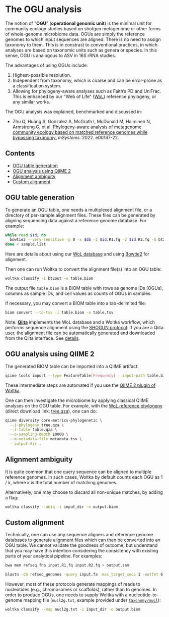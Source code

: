 # The OGU analysis

The notion of "**OGU**" (**operational genomic unit**) is the minimal unit for community ecology studies based on shotgun metagenome or other forms of whole-genome microbiome data. OGUs are simply the reference genomes to which input sequences are aligned. There is no need to assign taxonomy to them. This is in constrast to conventional practices, in which analyses are based on taxonomic units such as genera or species. In this sense, OGU is analogous to ASV in 16S rRNA studies.

The advantages of using OGUs include:

1. Highest-possible resolution.
2. Independent from taxonomy, which is coarse and can be error-prone as a classification system.
3. Allowing for phylogeny-aware analyses such as Faith’s PD and UniFrac. This is enhanced by our "Web of Life" ([WoL](https://biocore.github.io/wol/)) reference phylogeny, or any similar works.

The OGU analysis was explained, benchmarked and discussed in:

- Zhu Q, Huang S, Gonzalez A, McGrath I, McDonald M, Haiminen N, Armstrong G, et al. [Phylogeny-aware analysis of metagenome community ecology based on matched reference genomes while bypassing taxonomy.](https://journals.asm.org/doi/10.1128/msystems.00167-22) _mSystems_. 2022. e00167-22.



## Contents

- [OGU table generation](#ogu-table-generation)
- [OGU analysis using QIIME 2](#ogu-analysis-using-qiime-2)
- [Alignment ambiguity](#alignment-ambiguity)
- [Custom alignment](#custom-alignment)


## OGU table generation

To generate an OGU table, one needs a multiplexed alignment file, or a directory of per-sample alignment files. These files can be generated by aligning sequencing data against a reference genome database. For example:

```bash
while read $id; do 
  bowtie2 --very-sensitive -p 8 -x $db -1 $id.R1.fq -2 $id.R2.fq -S bt2out/$id.sam
done < sample.list
```

Here are details about using our [WoL database](wol.md) and using [Bowtie2](align.md#alignment-with-bowtie2) for alignment.

Then one can run Woltka to convert the alignment file(s) into an OGU table:

```bash
woltka classify -i bt2out -o table.biom
```

The output file `table.biom` is a BIOM table with rows as genome IDs (OGUs), columns as sample IDs, and cell values as counts of OGUs in samples.

If necessary, you may convert a BIOM table into a tab-delimited file:

```bash
biom convert --to-tsv -i table.biom -o table.tsv
```

Note: [**Qiita**](https://qiita.ucsd.edu/) implements the WoL database and a Woltka workflow, which performs sequence alignment using the [SHOGUN protocol](align.md#the-shogun-protocol). If you are a Qiita user, the alignment file can be automatically generated and downloaded from the Qiita interface. See [details](qiita.md).

## OGU analysis using QIIME 2

The generated BIOM table can be imported into a QIIME artifact:

```bash
qiime tools import --type FeatureTable[Frequency] --input-path table.biom --output-path table.qza
```

These intermediate steps are automated if you use the [QIIME 2 plugin of Woltka](woltka/q2).

One can then investigate the microbiome by applying classical QIIME analyses on the OGU table. For example, with the [WoL reference phylogeny](https://biocore.github.io/wol/) (direct download link: [tree.qza](https://biocore.github.io/wol/data/trees/tree.qza)), one can do:

```bash
qiime diversity core-metrics-phylogenetic \
  --i-phylogeny tree.qza \
  --i-table table.qza \
  --p-sampling-depth 10000 \
  --m-metadata-file metadata.tsv \
  --output-dir .
```

## Alignment ambiguity

It is quite common that one query sequence can be aligned to multiple reference genomes. In such cases, Woltka by default counts each OGU as 1 / _k_, where _k_ is the total number of matching genomes.

Alternatively, one may choose to discard all non-unique matches, by adding a flag:

```bash
woltka classify --uniq -i input_dir -o output.biom
```

## Custom alignment

Technically, one can use any sequence aligners and reference genome databases to generate alignment files which can then be converted into an OGU table. We cannot validate the goodness of outcome, but understand that you may have this intention considering the consistency with existing parts of your analytical pipeline. For examples:

```bash
bwa mem refseq.fna input.R1.fq input.R2.fq > output.sam
```

```bash
blastn -db refseq_genomes -query input.fa -max_target_seqs 1 -outfmt 6 -out output.txt
```

However, most of these protocols generate mappings of reads to nucleotides (e.g., chromosomes or scaffolds), rather than to genomes. In order to produce OGUs, one needs to supply Woltka with a nucleotide-to-genome mapping file (`nucl2g.txt`, example provided under [`taxonomy/nucl`](woltka/tests/data/taxonomy/nucl)):

```bash
woltka classify --map nucl2g.txt -i input_dir -o output.biom
```
